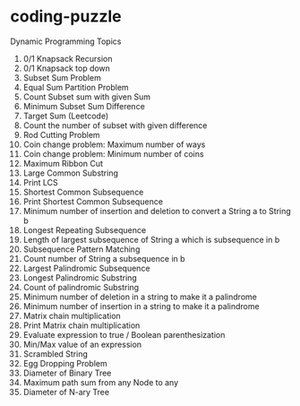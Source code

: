 # coding-puzzle
Dynamic Programming Topics

01. 0/1 Knapsack Recursion
02. 0/1 Knapsack top down
03. Subset Sum Problem
04. Equal Sum Partition Problem
05. Count Subset sum with given Sum
06. Minimum Subset Sum Difference
07. Target Sum (Leetcode)
08. Count the number of subset with given difference
09. Rod Cutting Problem
10. Coin change problem: Maximum number of ways
11. Coin change problem: Minimum number of coins
12. Maximum Ribbon Cut
13. Large Common Substring
14. Print LCS
15. Shortest Common Subsequence
16. Print Shortest Common Subsequence
17. Minimum number of insertion and deletion to convert a String a to String b
18. Longest Repeating Subsequence
19. Length of largest subsequence of String a which is subsequence in b
20. Subsequence Pattern Matching
21. Count number of String a subsequence in b
22. Largest Palindromic Subsequence
23. Longest Palindromic Substring
24. Count of palindromic Substring
25. Minimum number of deletion in a string to make it a palindrome
26. Minimum number of insertion in a string to make it a palindrome
27. Matrix chain multiplication
28. Print Matrix chain multiplication
29. Evaluate expression to true / Boolean parenthesization
30. Min/Max value of an expression
31. Scrambled String
32. Egg Dropping Problem
33. Diameter of Binary Tree
34. Maximum path sum from any Node to any
35. Diameter of N-ary Tree